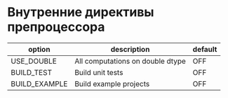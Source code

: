 # Внутренние директивы препроцессора

| option         | description                       | default |
|----------------|-----------------------------------|---------|
| USE_DOUBLE     | All computations on double dtype  | OFF     |
| BUILD_TEST     | Build unit tests                  | OFF     |
| BUILD_EXAMPLE  | Build example projects            | OFF     |

